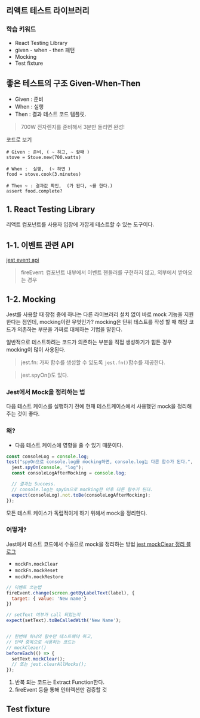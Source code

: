 ## 리액트 테스트 라이브러리

### 학습 키워드

- React Testing Library
- given - when - then 패턴
- Mocking
- Test fixture



## 좋은 테스트의 구조 Given-When-Then
- Given : 준비
- When : 실행
- Then : 결과
  테스트 코드 템플릿.
> 700W 전자렌지를 준비해서 3분만 돌리면 완성!

코드로 보기
```
# Given : 준비, ( ~ 하고, ~ 할때 )
stove = Stove.new(700.watts)

# When :  실행,  (~ 하면 )
food = stove.cook(3.minutes)

# Then ~ : 결과값 확인,  (가 된다, ~를 한다.)
assert food.complete?
```

## 1. React Testing Library
리액트 컴포넌트를 사용자 입장에 가깝게 테스트할 수 있는 도구이다.


## 1-1. 이벤트 관련 API
[jest event api](https://github.com/testing-library/dom-testing-library/blob/main/src/event-map.js)

> fireEvent: 컴포넌트 내부에서 이벤트 핸들러를 구현하지 않고, 외부에서 받아오는 경우


## 1-2. Mocking
Jest를 사용할 때 장점 중에 하나는 다른 라이브러리 설치 없이 바로 mock 기능을 지원한다는 점인데,
mocking이란 무엇인가? mocking은 단위 테스트를 작성 할 때
해당 코드가 의존하는 부분을 가짜로 대체하는 기법을 말한다.

일반적으로 테스트하려는 코드가 의존하는 부분을 직접 생성하기가
힘든 경우 mocking이 많이 사용된다.

> jest.fn: 가짜 함수를 생성할 수 있도록 `jest.fn()`함수를 제공한다. 

> jest.spyOn()도 있다.
### Jest에서 Mock을 정리하는 법
다음 테스트 케이스를 실행하기 전에 현재 테스트케이스에서 사용했던 mock을 정리해 주는 것이 좋다.

### 왜?
- 다음 테스트 케이스에 영향을 줄 수 있기 때문이다.
```javascript
const consoleLog = console.log;
test("spyOn으로 console.log를 mocking하면, console.log는 다른 함수가 된다.", () => {
  jest.spyOn(console, "log");
  const consoleLogAfterMocking = console.log;

  // 결과는 Success.
  // console.log는 spyOn으로 mocking한 이후 다른 함수가 된다.
  expect(consoleLog).not.toBe(consoleLogAfterMocking);
});

```
모든 테스트 케이스가 독립적이게 하기 위해서 mock을 정리한다.

### 어떻게?

Jest에서 테스트 코드에서 수동으로 mock을 정리하는 방법
[jest mockClear 정리 블로그](https://haeguri.github.io/2020/12/21/clean-up-jest-mock/)

- `mockFn.mockClear`
- `mockFn.mockReset`
- `mockFn.mockRestore`



```javascript
// 이벤트 쓰는법
fireEvent.change(screen.getByLabelText(label), {
  target: { value: 'New name'}
})

// setText 여부가 call 되었는지 
expect(setText).toBeCalledWith('New Name');


// 한번에 하나의 함수만 테스트해야 하고, 
// 만약 중복으로 사용하는 코드는 
// mockCleaer()
beforeEach(() => {
  setText.mockClear();
  // 또는 jest.clearAllMocks();	
});

```


1. 반복 되는 코드는 Extract Function한다.
2. fireEvent 등을 통해 인터렉션만 검증할 것


## Test fixture
